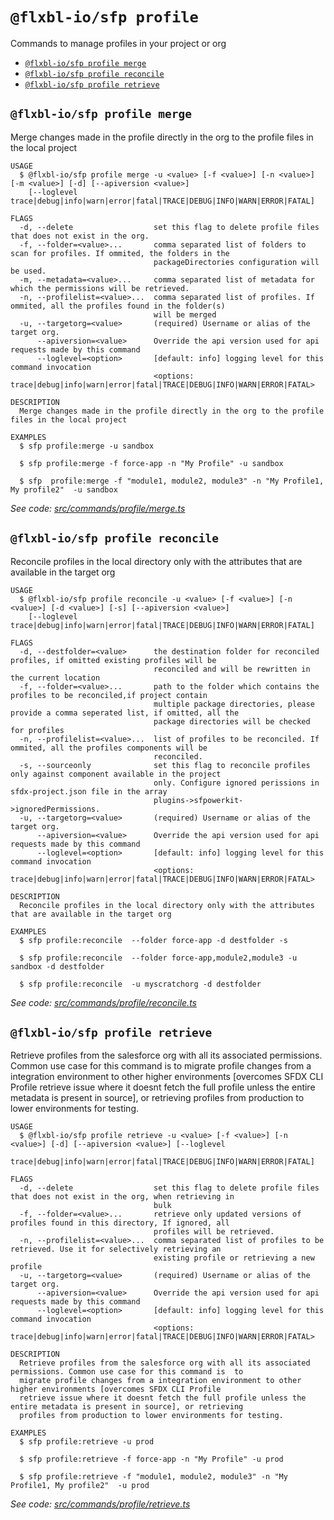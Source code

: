 `@flxbl-io/sfp profile`
======================

Commands to manage profiles in your project or org

* [`@flxbl-io/sfp profile merge`](#flxbliosfp-profile-merge)
* [`@flxbl-io/sfp profile reconcile`](#flxbliosfp-profile-reconcile)
* [`@flxbl-io/sfp profile retrieve`](#flxbliosfp-profile-retrieve)

## `@flxbl-io/sfp profile merge`

Merge changes made in the profile directly in the org to the profile files in the local project

```
USAGE
  $ @flxbl-io/sfp profile merge -u <value> [-f <value>] [-n <value>] [-m <value>] [-d] [--apiversion <value>]
    [--loglevel trace|debug|info|warn|error|fatal|TRACE|DEBUG|INFO|WARN|ERROR|FATAL]

FLAGS
  -d, --delete                  set this flag to delete profile files that does not exist in the org.
  -f, --folder=<value>...       comma separated list of folders to scan for profiles. If ommited, the folders in the
                                packageDirectories configuration will be used.
  -m, --metadata=<value>...     comma separated list of metadata for which the permissions will be retrieved.
  -n, --profilelist=<value>...  comma separated list of profiles. If ommited, all the profiles found in the folder(s)
                                will be merged
  -u, --targetorg=<value>       (required) Username or alias of the target org.
      --apiversion=<value>      Override the api version used for api requests made by this command
      --loglevel=<option>       [default: info] logging level for this command invocation
                                <options: trace|debug|info|warn|error|fatal|TRACE|DEBUG|INFO|WARN|ERROR|FATAL>

DESCRIPTION
  Merge changes made in the profile directly in the org to the profile files in the local project

EXAMPLES
  $ sfp profile:merge -u sandbox

  $ sfp profile:merge -f force-app -n "My Profile" -u sandbox

  $ sfp  profile:merge -f "module1, module2, module3" -n "My Profile1, My profile2"  -u sandbox
```

_See code: [src/commands/profile/merge.ts](https://github.com/flxbl-io/sfp)_

## `@flxbl-io/sfp profile reconcile`

Reconcile profiles in the local directory only with the attributes that are available in the target org

```
USAGE
  $ @flxbl-io/sfp profile reconcile -u <value> [-f <value>] [-n <value>] [-d <value>] [-s] [--apiversion <value>]
    [--loglevel trace|debug|info|warn|error|fatal|TRACE|DEBUG|INFO|WARN|ERROR|FATAL]

FLAGS
  -d, --destfolder=<value>      the destination folder for reconciled profiles, if omitted existing profiles will be
                                reconciled and will be rewritten in the current location
  -f, --folder=<value>...       path to the folder which contains the profiles to be reconciled,if project contain
                                multiple package directories, please provide a comma seperated list, if omitted, all the
                                package directories will be checked for profiles
  -n, --profilelist=<value>...  list of profiles to be reconciled. If ommited, all the profiles components will be
                                reconciled.
  -s, --sourceonly              set this flag to reconcile profiles only against component available in the project
                                only. Configure ignored perissions in sfdx-project.json file in the array
                                plugins->sfpowerkit->ignoredPermissions.
  -u, --targetorg=<value>       (required) Username or alias of the target org.
      --apiversion=<value>      Override the api version used for api requests made by this command
      --loglevel=<option>       [default: info] logging level for this command invocation
                                <options: trace|debug|info|warn|error|fatal|TRACE|DEBUG|INFO|WARN|ERROR|FATAL>

DESCRIPTION
  Reconcile profiles in the local directory only with the attributes that are available in the target org

EXAMPLES
  $ sfp profile:reconcile  --folder force-app -d destfolder -s

  $ sfp profile:reconcile  --folder force-app,module2,module3 -u sandbox -d destfolder

  $ sfp profile:reconcile  -u myscratchorg -d destfolder
```

_See code: [src/commands/profile/reconcile.ts](https://github.com/flxbl-io/sfp)_

## `@flxbl-io/sfp profile retrieve`

Retrieve profiles from the salesforce org with all its associated permissions. Common use case for this command is  to migrate profile changes from a integration environment to other higher environments [overcomes SFDX CLI Profile retrieve issue where it doesnt fetch the full profile unless the entire metadata is present in source], or retrieving profiles from production to lower environments for testing.

```
USAGE
  $ @flxbl-io/sfp profile retrieve -u <value> [-f <value>] [-n <value>] [-d] [--apiversion <value>] [--loglevel
    trace|debug|info|warn|error|fatal|TRACE|DEBUG|INFO|WARN|ERROR|FATAL]

FLAGS
  -d, --delete                  set this flag to delete profile files that does not exist in the org, when retrieving in
                                bulk
  -f, --folder=<value>...       retrieve only updated versions of profiles found in this directory, If ignored, all
                                profiles will be retrieved.
  -n, --profilelist=<value>...  comma separated list of profiles to be retrieved. Use it for selectively retrieving an
                                existing profile or retrieving a new profile
  -u, --targetorg=<value>       (required) Username or alias of the target org.
      --apiversion=<value>      Override the api version used for api requests made by this command
      --loglevel=<option>       [default: info] logging level for this command invocation
                                <options: trace|debug|info|warn|error|fatal|TRACE|DEBUG|INFO|WARN|ERROR|FATAL>

DESCRIPTION
  Retrieve profiles from the salesforce org with all its associated permissions. Common use case for this command is  to
  migrate profile changes from a integration environment to other higher environments [overcomes SFDX CLI Profile
  retrieve issue where it doesnt fetch the full profile unless the entire metadata is present in source], or retrieving
  profiles from production to lower environments for testing.

EXAMPLES
  $ sfp profile:retrieve -u prod

  $ sfp profile:retrieve -f force-app -n "My Profile" -u prod

  $ sfp profile:retrieve -f "module1, module2, module3" -n "My Profile1, My profile2"  -u prod
```

_See code: [src/commands/profile/retrieve.ts](https://github.com/flxbl-io/sfp)_
